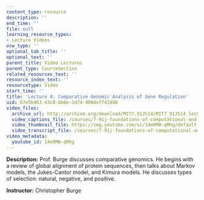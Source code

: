 ```yaml
---
content_type: resource
description: ''
end_time: ''
file: null
learning_resource_types:
- Lecture Videos
ocw_type: ''
optional_tab_title: ''
optional_text: ''
parent_title: Video Lectures
parent_type: CourseSection
related_resources_text: ''
resource_index_text: ''
resourcetype: Video
start_time: ''
title: 'Lecture 4: Comparative Genomic Analysis of Gene Regulation'
uid: 67e5b463-43c0-bb8e-1d74-400def742d98
video_files:
  archive_url: http://archive.org/download/MIT7.91JS14/MIT7_91JS14_lec04_300k.mp4
  video_captions_file: /courses/7-91j-foundations-of-computational-and-systems-biology-spring-2014/6ce7d072ca2c5b8a892b5c74e8c0318b_14m9MW-qMhg.vtt
  video_thumbnail_file: https://img.youtube.com/vi/14m9MW-qMhg/default.jpg
  video_transcript_file: /courses/7-91j-foundations-of-computational-and-systems-biology-spring-2014/6efb14d2c8355c7c30e64faae02a239c_14m9MW-qMhg.pdf
video_metadata:
  youtube_id: 14m9MW-qMhg
---
```


**Description:** Prof. Burge discusses comparative genomics. He begins with a review of global alignment of protein sequences, then talks about Markov models, the Jukes-Cantor model, and Kimura models. He discusses types of selection: natural, negative, and positive.

**Instructor:** Christopher Burge